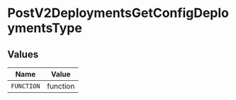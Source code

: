 # PostV2DeploymentsGetConfigDeploymentsType


## Values

| Name       | Value      |
| ---------- | ---------- |
| `FUNCTION` | function   |